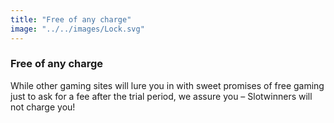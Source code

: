 ```yaml
---
title: "Free of any charge"
image: "../../images/Lock.svg"
---
```

### Free of any charge
While other gaming sites will lure you in with sweet promises of free gaming just to ask for a fee after the trial period, we assure you – Slotwinners will not charge you!

